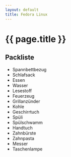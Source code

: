 ```yaml
---
layout: default
title: Fedora Linux
---
```


# {{ page.title }}

## Packliste

- Spannbettbezug
- Schlafsack
- Essen
- Wasser
- Lesestoff
- Feuerzeug
- Grillanzünder
- Kohle
- Geschirrtuch
- Spüli
- Spülschwamm
- Handtuch
- Zahnbürste
- Zahnpasta
- Messer
- Taschenlampe
